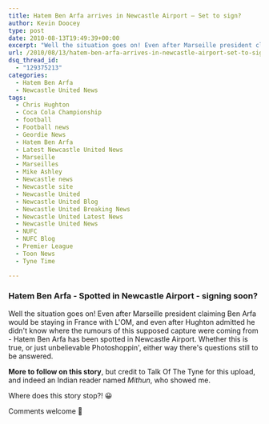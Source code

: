 ```yaml
---
title: Hatem Ben Arfa arrives in Newcastle Airport – Set to sign?
author: Kevin Doocey
type: post
date: 2010-08-13T19:49:39+00:00
excerpt: "Well the situation goes on! Even after Marseille president claiming Ben Arfa would be staying in France with L'OM, and even after Hughton .."
url: /2010/08/13/hatem-ben-arfa-arrives-in-newcastle-airport-set-to-sign/
dsq_thread_id:
  - "129375213"
categories:
  - Hatem Ben Arfa
  - Newcastle United News
tags:
  - Chris Hughton
  - Coca Cola Championship
  - football
  - Football news
  - Geordie News
  - Hatem Ben Arfa
  - Latest Newcastle United News
  - Marseille
  - Marseilles
  - Mike Ashley
  - Newcastle news
  - Newcastle site
  - Newcastle United
  - Newcastle United Blog
  - Newcastle United Breaking News
  - Newcastle United Latest News
  - Newcastle United News
  - NUFC
  - NUFC Blog
  - Premier League
  - Toon News
  - Tyne Time

---
```

### Hatem Ben Arfa - Spotted in Newcastle Airport - signing soon?

Well the situation goes on! Even after Marseille president claiming Ben Arfa would be staying in France with L'OM, and even after Hughton admitted he didn't know where the rumours of this supposed capture were coming from - Hatem Ben Arfa has been spotted in Newcastle Airport. Whether this is true, or just unbelievable Photoshoppin', either way there's questions  still to be answered.

**More to follow on this story**, but credit to Talk Of The Tyne for this upload, and indeed an Indian reader named _Mithun_, who showed me.

Where does this story stop?! 😀

Comments welcome 🙂

